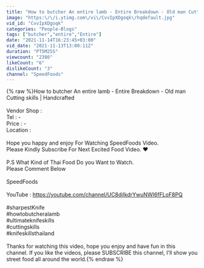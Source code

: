 ```yaml
---
title: "How to butcher An entire lamb - Entire Breakdown - Old man Cutting skills | Handcrafted"
image: "https:\/\/i.ytimg.com\/vi\/CvvIpXDgoqk\/hqdefault.jpg"
vid_id: "CvvIpXDgoqk"
categories: "People-Blogs"
tags: ["butcher","entire","Entire"]
date: "2021-11-14T16:23:45+03:00"
vid_date: "2021-11-13T13:00:11Z"
duration: "PT5M25S"
viewcount: "2386"
likeCount: "6"
dislikeCount: "3"
channel: "SpeedFoods"
---
```

{% raw %}How to butcher An entire lamb - Entire Breakdown - Old man Cutting skills | Handcrafted<br /><br />Vendor Shop : <br />Tel : -<br />Price : -<br />Location :<br /><br />Hope you happy and enjoy For Watching SpeedFoods Video.<br />Please Kindly Subscribe For Next Excited Food Video. ❤️<br /><br />P.S What Kind of Thai Food Do you Want to Watch.<br />Please Comment Below<br /><br />SpeedFoods<br /><br />YouTube : <a rel="nofollow" target="blank" href="https://youtube.com/channel/UC8djIkdrYwuNWI6fFLoF8PQ">https://youtube.com/channel/UC8djIkdrYwuNWI6fFLoF8PQ</a><br /><br />#sharpestKnife<br />#howtobutcheralamb<br />#ultimateknifeskills<br />#cuttingskills<br />#knifeskillsthailand<br /><br />Thanks for watching this video, hope you enjoy and have fun in this channel. If you like the videos, please SUBSCRIBE this channel, I'll show you street food all around the world.{% endraw %}
